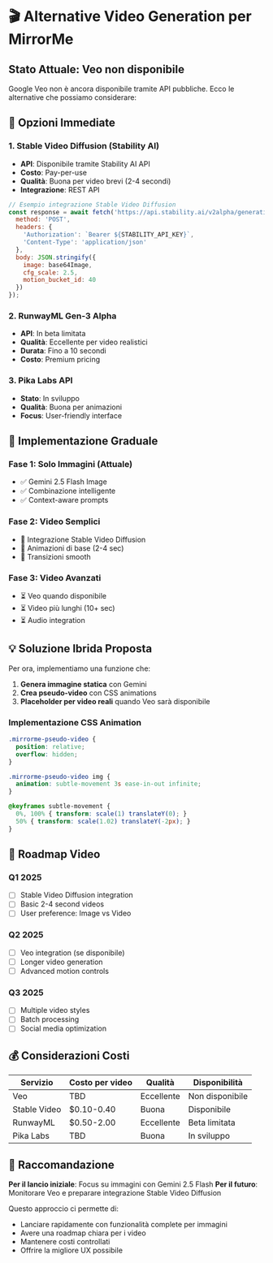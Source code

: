 # 🎬 Alternative Video Generation per MirrorMe

## Stato Attuale: Veo non disponibile

Google Veo non è ancora disponibile tramite API pubbliche. Ecco le alternative che possiamo considerare:

## 🚀 Opzioni Immediate

### 1. Stable Video Diffusion (Stability AI)
- **API**: Disponibile tramite Stability AI API
- **Costo**: Pay-per-use
- **Qualità**: Buona per video brevi (2-4 secondi)
- **Integrazione**: REST API

```javascript
// Esempio integrazione Stable Video Diffusion
const response = await fetch('https://api.stability.ai/v2alpha/generation/image-to-video', {
  method: 'POST',
  headers: {
    'Authorization': `Bearer ${STABILITY_API_KEY}`,
    'Content-Type': 'application/json'
  },
  body: JSON.stringify({
    image: base64Image,
    cfg_scale: 2.5,
    motion_bucket_id: 40
  })
});
```

### 2. RunwayML Gen-3 Alpha
- **API**: In beta limitata
- **Qualità**: Eccellente per video realistici
- **Durata**: Fino a 10 secondi
- **Costo**: Premium pricing

### 3. Pika Labs API
- **Stato**: In sviluppo
- **Qualità**: Buona per animazioni
- **Focus**: User-friendly interface

## 🔄 Implementazione Graduale

### Fase 1: Solo Immagini (Attuale)
- ✅ Gemini 2.5 Flash Image
- ✅ Combinazione intelligente
- ✅ Context-aware prompts

### Fase 2: Video Semplici
- 🔄 Integrazione Stable Video Diffusion
- 🔄 Animazioni di base (2-4 sec)
- 🔄 Transizioni smooth

### Fase 3: Video Avanzati
- ⏳ Veo quando disponibile
- ⏳ Video più lunghi (10+ sec)
- ⏳ Audio integration

## 💡 Soluzione Ibrida Proposta

Per ora, implementiamo una funzione che:

1. **Genera immagine statica** con Gemini
2. **Crea pseudo-video** con CSS animations
3. **Placeholder per video reali** quando Veo sarà disponibile

### Implementazione CSS Animation

```css
.mirrorme-pseudo-video {
  position: relative;
  overflow: hidden;
}

.mirrorme-pseudo-video img {
  animation: subtle-movement 3s ease-in-out infinite;
}

@keyframes subtle-movement {
  0%, 100% { transform: scale(1) translateY(0); }
  50% { transform: scale(1.02) translateY(-2px); }
}
```

## 🔮 Roadmap Video

### Q1 2025
- [ ] Stable Video Diffusion integration
- [ ] Basic 2-4 second videos
- [ ] User preference: Image vs Video

### Q2 2025
- [ ] Veo integration (se disponibile)
- [ ] Longer video generation
- [ ] Advanced motion controls

### Q3 2025
- [ ] Multiple video styles
- [ ] Batch processing
- [ ] Social media optimization

## 💰 Considerazioni Costi

| Servizio | Costo per video | Qualità | Disponibilità |
|----------|----------------|---------|---------------|
| Veo | TBD | Eccellente | Non disponibile |
| Stable Video | $0.10-0.40 | Buona | Disponibile |
| RunwayML | $0.50-2.00 | Eccellente | Beta limitata |
| Pika Labs | TBD | Buona | In sviluppo |

## 🎯 Raccomandazione

**Per il lancio iniziale**: Focus su immagini con Gemini 2.5 Flash
**Per il futuro**: Monitorare Veo e preparare integrazione Stable Video Diffusion

Questo approccio ci permette di:
- Lanciare rapidamente con funzionalità complete per immagini
- Avere una roadmap chiara per i video
- Mantenere costi controllati
- Offrire la migliore UX possibile
